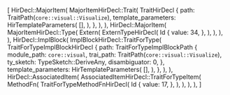 [
    HirDecl::MajorItem(
        MajorItemHirDecl::Trait(
            TraitHirDecl {
                path: TraitPath(`core::visual::Visualize`),
                template_parameters: HirTemplateParameters(
                    [],
                ),
            },
        ),
    ),
    HirDecl::MajorItem(
        MajorItemHirDecl::Type(
            Extern(
                ExternTypeHirDecl(
                    Id {
                        value: 34,
                    },
                ),
            ),
        ),
    ),
    HirDecl::ImplBlock(
        ImplBlockHirDecl::TraitForType(
            TraitForTypeImplBlockHirDecl {
                path: TraitForTypeImplBlockPath {
                    module_path: `core::visual`,
                    trai_path: TraitPath(`core::visual::Visualize`),
                    ty_sketch: TypeSketch::DeriveAny,
                    disambiguator: 0,
                },
                template_parameters: HirTemplateParameters(
                    [],
                ),
            },
        ),
    ),
    HirDecl::AssociatedItem(
        AssociatedItemHirDecl::TraitForTypeItem(
            MethodFn(
                TraitForTypeMethodFnHirDecl(
                    Id {
                        value: 17,
                    },
                ),
            ),
        ),
    ),
]
